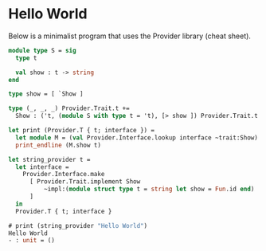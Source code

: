 # Hello World

Below is a minimalist program that uses the Provider library (cheat sheet).

```ocaml
module type S = sig
  type t

  val show : t -> string
end

type show = [ `Show ]

type (_, _, _) Provider.Trait.t +=
  Show : ('t, (module S with type t = 't), [> show ]) Provider.Trait.t

let print (Provider.T { t; interface }) =
  let module M = (val Provider.Interface.lookup interface ~trait:Show) in
  print_endline (M.show t)

let string_provider t =
  let interface =
    Provider.Interface.make
      [ Provider.Trait.implement Show
          ~impl:(module struct type t = string let show = Fun.id end)
      ]
  in
  Provider.T { t; interface }
```

```ocaml
# print (string_provider "Hello World")
Hello World
- : unit = ()
```
